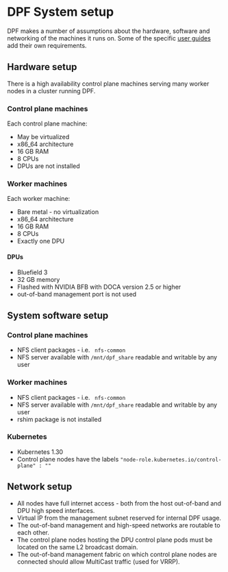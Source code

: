 # DPF System setup

DPF makes a number of assumptions about the hardware, software and networking of the machines it runs on. Some of the specific [user guides](guides/usecases/) add their own requirements.

## Hardware setup
There is a high availability control plane machines serving many worker nodes in a cluster running DPF.

### Control plane machines
Each control plane machine:
- May be virtualized
- x86_64 architecture
- 16 GB RAM
- 8 CPUs
- DPUs are not installed

### Worker machines
Each worker machine:
- Bare metal - no virtualization
- x86_64 architecture
- 16 GB RAM
- 8 CPUs
- Exactly one DPU

#### DPUs
- Bluefield 3
- 32 GB memory
- Flashed with NVIDIA BFB with DOCA version 2.5 or higher 
- out-of-band management port is not used

## System software setup

### Control plane machines
- NFS client packages - i.e. ` nfs-common`
- NFS server available with `/mnt/dpf_share` readable and writable by any user

### Worker machines
- NFS client packages - i.e. ` nfs-common`
- NFS server available with `/mnt/dpf_share` readable and writable by any user
- rshim package is not installed

### Kubernetes
- Kubernetes 1.30
- Control plane nodes have the labels `"node-role.kubernetes.io/control-plane" : ""`

## Network setup
- All nodes have full internet access - both from the host out-of-band and DPU high speed interfaces. 
- Virtual IP from the management subnet reserved for internal DPF usage.
- The out-of-band management and high-speed networks are routable to each other.
- The control plane nodes hosting the DPU control plane pods must be located on the same L2 broadcast domain.
- The out-of-band management fabric on which control plane nodes are connected should allow MultiCast traffic (used for VRRP).

